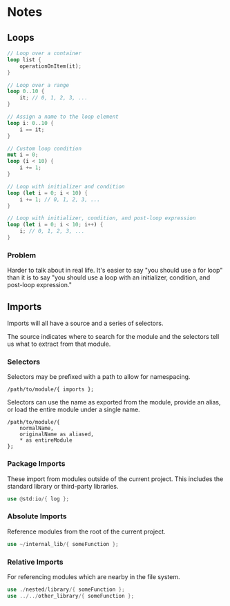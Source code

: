 # Notes

## Loops

```rust
// Loop over a container
loop list {
    operationOnItem(it);
}

// Loop over a range
loop 0..10 {
    it; // 0, 1, 2, 3, ...
}

// Assign a name to the loop element
loop i: 0..10 {
    i == it;
}

// Custom loop condition
mut i = 0;
loop (i < 10) {
    i += 1;
}

// Loop with initializer and condition
loop (let i = 0; i < 10) {
    i += 1; // 0, 1, 2, 3, ...
}

// Loop with initializer, condition, and post-loop expression
loop (let i = 0; i < 10; i++) {
    i; // 0, 1, 2, 3, ...
}
```

### Problem

Harder to talk about in real life. It's easier to say "you should use a for loop" than it is to say "you should use a
loop with an initializer, condition, and post-loop expression."

## Imports

Imports will all have a source and a series of selectors.

The source indicates where to search for the module and the selectors tell us what to extract from that module.

### Selectors

Selectors may be prefixed with a path to allow for namespacing.

```
/path/to/module/{ imports };
```

Selectors can use the name as exported from the module, provide an alias, or load the entire module under a single name.

```
/path/to/module/{
    normalName,
    originalName as aliased,
    * as entireModule
};
```

### Package Imports

These import from modules outside of the current project. This includes the standard library or third-party libraries.

```rust
use @std:io/{ log };
```

### Absolute Imports

Reference modules from the root of the current project.

```rust
use ~/internal_lib/{ someFunction };
```

### Relative Imports

For referencing modules which are nearby in the file system.

```rust
use ./nested/library/{ someFunction };
use ../../other_library/{ someFunction };
```
